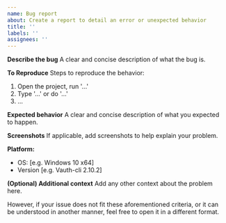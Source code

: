 ```yaml
---
name: Bug report
about: Create a report to detail an error or unexpected behavior
title: ''
labels: ''
assignees: ''
---
```


**Describe the bug**
A clear and concise description of what the bug is.

**To Reproduce**
Steps to reproduce the behavior:
1. Open the project, run '...'
2. Type '...' or do '...'
3. ...

**Expected behavior**
A clear and concise description of what you expected to happen.

**Screenshots**
If applicable, add screenshots to help explain your problem.

**Platform:**
 - OS: [e.g. Windows 10 x64]
 - Version [e.g. Vauth-cli 2.10.2]

**(Optional) Additional context**
Add any other context about the problem here.

However, if your issue does not fit these aforementioned criteria, or it can be understood in another manner, feel free to open it in a different format. 
